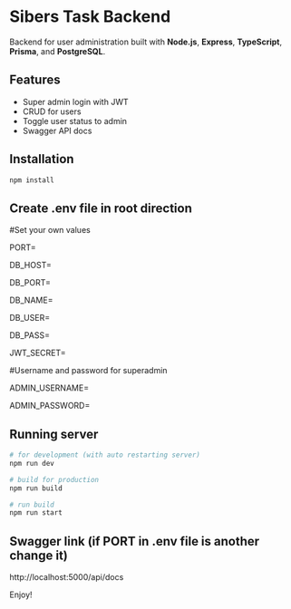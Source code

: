 # Sibers Task Backend

Backend for user administration built with **Node.js**, **Express**, **TypeScript**, **Prisma**, and **PostgreSQL**.

## Features

- Super admin login with JWT
- CRUD for users
- Toggle user status to admin
- Swagger API docs

## Installation

```bash
npm install
```
## Create .env file in root direction

#Set your own values

PORT=

DB_HOST=

DB_PORT=

DB_NAME=

DB_USER=

DB_PASS=

JWT_SECRET=

#Username and password for superadmin

ADMIN_USERNAME=

ADMIN_PASSWORD=

## Running server

```bash
# for development (with auto restarting server)
npm run dev 

# build for production
npm run build 

# run build
npm run start 
```

## Swagger link (if PORT in .env file is another change it)

http://localhost:5000/api/docs




Enjoy!